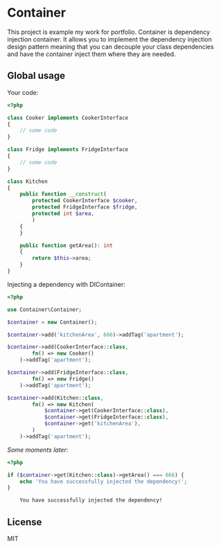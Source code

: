 # Container
This project is example my work for portfolio. Container is dependency injection container. It allows you to implement the dependency injection design pattern meaning that you can decouple your class dependencies and have the container inject them where they are needed.

## Global usage

Your code:

```php
<?php

class Сooker implements СookerInterface
{
    // some code
}

class Fridge implements FridgeInterface
{
    // some code
}

class Kitchen
{
    public function __construct(
        protected СookerInterface $cooker,
        protected FridgeInterface $fridge,
        protected int $area,
        )
    {      
    }

    public function getArea(): int
    {
        return $this->area;
    }
}
```

Injecting a dependency with DIContainer:

```php
<?php

use Container\Container;

$container = new Container();

$container->add('kitchenArea', 666)->addTag('apartment');

$container->add(СookerInterface::class, 
        fn() => new Сooker()
    )->addTag('apartment');

$container->add(FridgeInterface::class, 
        fn() => new Fridge()
    )->addTag('apartment');

$container->add(Kitchen::class, 
        fn() => new Kitchen(
            $container->get(СookerInterface::class),
            $container->get(FridgeInterface::class),
            $container->get('kitchenArea'),
        )
    )->addTag('apartment');
```

*Some moments later:*

```php
<?php

if ($container->get(Kitchen::class)->getArea() === 666) {
    echo 'You have successfully injected the dependency!';
}
```


```sh
    You have successfully injected the dependency!
```


## License

MIT
